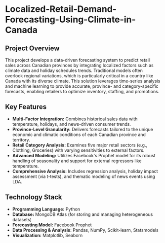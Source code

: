 # Localized-Retail-Demand-Forecasting-Using-Climate-in-Canada

##  Project Overview

This project develops a data-driven forecasting system to predict retail sales across Canadian provinces by integrating localized factors such as climate data and  holiday schedules trends. Traditional models often overlook regional variations, which is particularly critical in a country like Canada with its diverse climate. This solution leverages time-series analysis and machine learning to provide accurate, province- and category-specific forecasts, enabling retailers to optimize inventory, staffing, and promotions.

##  Key Features

*   **Multi-Factor Integration:** Combines historical sales data with temperature, holidays, and news-driven consumer trends.
*   **Province-Level Granularity:** Delivers forecasts tailored to the unique economic and climatic conditions of each Canadian province and territory.
*   **Retail Category Analysis:** Examines five major retail sectors (e.g., Clothing, Groceries) with varying sensitivities to external factors.
*   **Advanced Modeling:** Utilizes Facebook's Prophet model for its robust handling of seasonality and support for external regressors like temperature.
*   **Comprehensive Analysis:** Includes regression analysis, holiday impact assessment (via t-tests), and thematic modeling of news events using LDA.

##  Technology Stack

*   **Programming Language:** Python
*   **Database:** MongoDB Atlas (for storing and managing heterogeneous datasets)
*   **Forecasting Model:** Facebook Prophet
*   **Data Processing & Analysis:** Pandas, NumPy, Scikit-learn, Statsmodels
*   **Visualization:** Matplotlib, Seaborn

